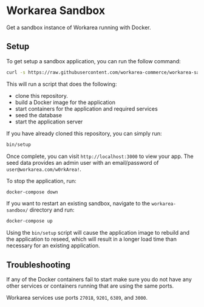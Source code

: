 Workarea Sandbox
================================================================================

Get a sandbox instance of Workarea running with Docker.

Setup
--------------------------------------------------------------------------------

To get setup a sandbox application, you can run the follow command:

```bash
curl -s https://raw.githubusercontent.com/workarea-commerce/workarea-sandbox/master/bin/install | bash
```

This will run a script that does the following:

* clone this repository.
* build a Docker image for the application
* start containers for the application and required services
* seed the database
* start the application server

If you have already cloned this repository, you can simply run:

```bash
bin/setup
```

Once complete, you can visit `http://localhost:3000` to view your app. The seed data provides an admin user with an email/password of `user@workarea.com/w0rkArea!`.

To stop the application, run:

```bash
docker-compose down
```

If you want to restart an existing sandbox, navigate to the `workarea-sandbox/` directory and run:

```bash
docker-compose up
```

Using the `bin/setup` script will cause the application image to rebuild and the application to reseed, which will result in a longer load time than necessary for an existing application.

Troubleshooting
--------------------------------------------------------------------------------

If any of the Docker containers fail to start make sure you do not have any other services or containers running that are using the same ports.

Workarea services use ports `27018`, `9201`, `6389`, and `3000`.
